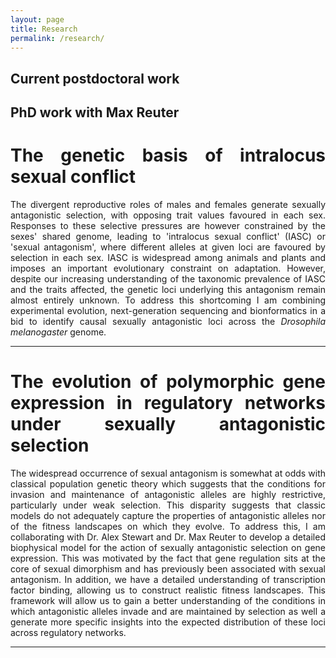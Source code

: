 ```yaml
---
layout: page
title: Research
permalink: /research/
---
```

<div align="justify">
  
<h2>Current postdoctoral work</h2>  
  
<h2>PhD work with Max Reuter</h2>
<h1>The genetic basis of intralocus sexual conflict</h1>
<p>The divergent reproductive roles of males and females generate sexually antagonistic selection, with opposing trait values favoured in each sex. Responses to these selective pressures are however constrained by the sexes' shared genome, leading to 'intralocus sexual conflict' (IASC) or 'sexual antagonism', where different alleles at given loci are favoured by selection in each sex. IASC is widespread among animals and plants and imposes an important evolutionary constraint on adaptation. However, despite our increasing understanding of the taxonomic prevalence of IASC and the traits affected, the genetic loci underlying this antagonism remain almost entirely unknown. To address this shortcoming I am combining experimental evolution, next-generation sequencing and bionformatics in a bid to identify causal sexually antagonistic loci across the <i>Drosophila melanogaster</i> genome.</p>
<hr>
</div>

<div align="justify">
<h1>The evolution of polymorphic gene expression in regulatory networks under sexually antagonistic selection</h1>
<p>The widespread occurrence of sexual antagonism is somewhat at odds with classical population genetic theory which suggests that the conditions for invasion and maintenance of antagonistic alleles are highly restrictive, particularly under weak selection. This disparity suggests that classic models do not adequately capture the properties of antagonistic alleles nor of the fitness landscapes on which they evolve. To address this, I am collaborating with Dr. Alex Stewart and Dr. Max Reuter to develop a detailed biophysical model for the action of sexually antagonistic selection on gene expression. This was motivated by the fact that gene regulation sits at the core of sexual dimorphism and has previously been associated with sexual antagonism. In addition, we have a detailed understanding of transcription factor binding, allowing us to construct realistic fitness landscapes. This framework will allow us to gain a better understanding of the conditions in which antagonistic alleles invade and are maintained by selection as well a generate more specific insights into the expected distribution of these loci across regulatory networks.</p>
<hr>
</div>

